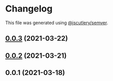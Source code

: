 # Changelog

This file was generated using [@jscutlery/semver](https://github.com/jscutlery/semver).

## [0.0.3](https://github.com/juicycleff/ultimate-backend/compare/v0.0.2...v0.0.3) (2021-03-22)



## [0.0.2](https://github.com/juicycleff/ultimate-backend/compare/v0.0.1...v0.0.2) (2021-03-21)

## 0.0.1 (2021-03-18)
